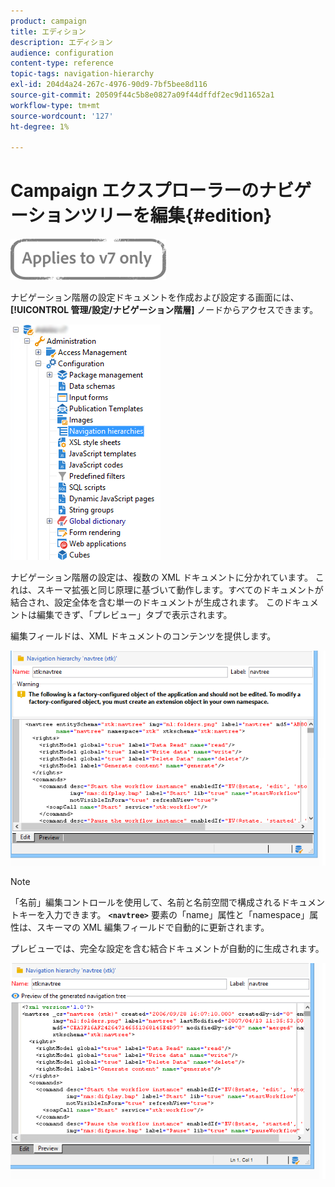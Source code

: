 ```yaml
---
product: campaign
title: エディション
description: エディション
audience: configuration
content-type: reference
topic-tags: navigation-hierarchy
exl-id: 204d4a24-267c-4976-90d9-7bf5bee8d116
source-git-commit: 20509f44c5b8e0827a09f44dffdf2ec9d11652a1
workflow-type: tm+mt
source-wordcount: '127'
ht-degree: 1%

---
```


# Campaign エクスプローラーのナビゲーションツリーを編集{#edition}

![](../../assets/v7-only.svg)

ナビゲーション階層の設定ドキュメントを作成および設定する画面には、**[!UICONTROL 管理/設定/ナビゲーション階層]** ノードからアクセスできます。

![](assets/d_ncs_integration_navigation_arbo.png)

ナビゲーション階層の設定は、複数の XML ドキュメントに分かれています。 これは、スキーマ拡張と同じ原理に基づいて動作します。すべてのドキュメントが結合され、設定全体を含む単一のドキュメントが生成されます。 このドキュメントは編集できず、「プレビュー」タブで表示されます。

編集フィールドは、XML ドキュメントのコンテンツを提供します。

![](assets/d_ncs_integration_navigation_edit.png)

>[!NOTE]
>
>「名前」編集コントロールを使用して、名前と名前空間で構成されるドキュメントキーを入力できます。 **`<navtree>`** 要素の「name」属性と「namespace」属性は、スキーマの XML 編集フィールドで自動的に更新されます。

プレビューでは、完全な設定を含む結合ドキュメントが自動的に生成されます。

![](assets/d_ncs_integration_navigation_preview.png)
